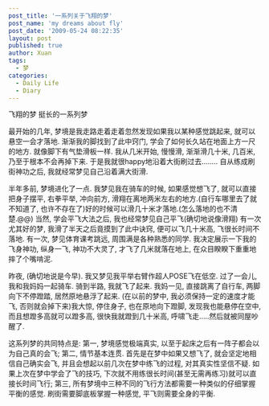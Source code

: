 ```yaml
---
post_title: '一系列关于飞翔的梦'
post_name: 'my dreams about fly'
post_date: '2009-05-24 08:22:35'
layout: post
published: true
author: Xuan
tags: 
  - 梦
categories:
  - Daily Life
  - Diary
---
```


飞翔的梦
挺长的一系列梦

最开始的几年, 梦境是我走路走着走着忽然发现如果我以某种感觉跳起来, 就可以悬空一会才落地. 渐渐我的脚找到了此中窍门, 学会了如何长久站在地面上方一尺的地方. 就像脚下有气垫滑板一样. 我从几米开始, 慢慢滑, 渐渐滑几十米, 几百米, 乃至于根本不会再掉下来. 于是我就很happy地沿着大街刷过去........
自从练成刷街神功之后, 我就经常梦见自己沿着满大街滑.

半年多前, 梦境进化了一点. 我梦见我在骑车的时候, 如果感觉想飞了, 就可以直接把身子摆平, 右拳平举, 冲向前方, 滑翔在离地两米左右的地方.(自行车哪里去了就不知道了, 也许不存在了)好的时候可以滑几十米才落地.(怎么落地的也不清楚.@@)
当然, 学会平飞大法之后, 我也经常梦见自己平飞(确切地说像滑翔) 有一次尤其好的梦, 我滑了半天之后竟摸到了此中诀窍, 便可以飞几十米高, 飞很长时间不落地.
有一次, 梦见体育课考跳远, 周围满是各种熟悉的同学. 我决定展示一下我的飞身神功, 纵身一飞, 神功不大灵了, 才飞了几米就落在地上, 在众目睽睽下重重地摔了个嘴啃泥.

昨夜, (确切地说是今早). 我又梦见我平举右臂作超人POSE飞在低空. 过了一会儿, 我和我妈妈一起骑车. 骑到半路, 我就飞了起来. 我妈一见, 直接跳离了自行车, 两脚向下不停蹬踏, 居然原地悬浮了起来. (在以前的梦中, 我必须保持一定的速度才能飞, 否则就会掉下来)我大惊, 停住身子, 也在原地向下蹬脚, 发现我也能悬停在空中, 而且想蹬多高就可以蹬多高, 很快我就蹬到几十米高, 呼啸飞走.....然后就被同屋吵醒了.

这系列梦的共同特点是: 第一, 梦境感觉极端真实, 以至于起床之后有一阵子都会以为自己真的会飞; 第二, 情节基本连贯. 首先是在梦中如果又想飞了, 就会坚定地相信自己确实会飞, 并且会想起以前几次在梦中练飞的过程, 对其真实性坚信不疑. 如果上次在梦中学会了飞的技巧, 下次就不用练很长时间(甚至无需再练习)就可以直接长时间飞行; 第三, 所有梦境中三种不同的飞行方法都需要一种类似的仔细掌握平衡的感觉. 刷街需要脚底板掌握一种感觉, 平飞则需要全身的平衡.


